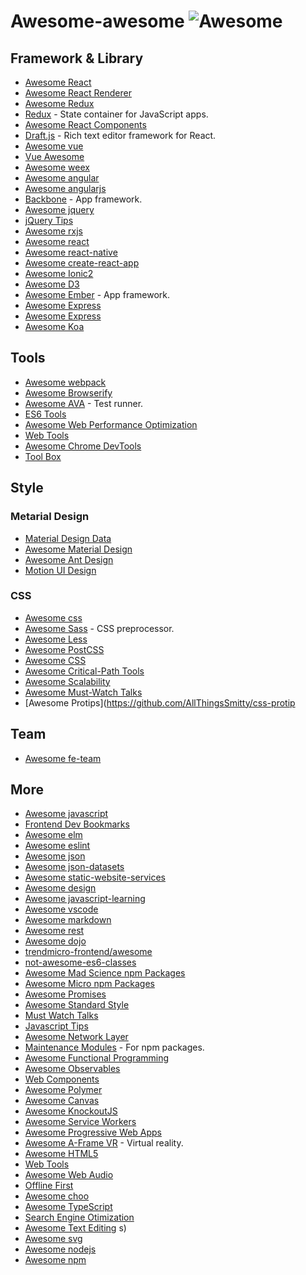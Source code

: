 # Awesome-awesome  ![Awesome](https://cdn.rawgit.com/sindresorhus/awesome/d7305f38d29fed78fa85652e3a63e154dd8e8829/media/badge.svg)


## Framework & Library

* [Awesome React](https://github.com/enaqx/awesome-react)
* [Awesome React Renderer](https://github.com/chentsulin/awesome-react-renderer)
* [Awesome Redux](https://github.com/xgrommx/awesome-redux)
* [Redux](https://github.com/brillout/awesome-redux) - State container for JavaScript apps.
* [Awesome React Components](https://github.com/brillout/awesome-react-components)
* [Draft.js](https://github.com/nikgraf/awesome-draft-js) - Rich text editor framework for React.
* [Awesome vue](https://github.com/vuejs/awesome-vue)
* [Vue Awesome](https://github.com/Justineo/vue-awesome)
* [Awesome weex](https://github.com/joggerplus/awesome-weex)
* [Awesome angular](https://github.com/AngularClass/awesome-angular)
* [Awesome angularjs](https://github.com/gianarb/awesome-angularjs)
* [Backbone](https://github.com/sadcitizen/awesome-backbone) - App framework.
* [Awesome jquery](https://github.com/petk/awesome-jquery)
* [jQuery Tips](https://github.com/AllThingsSmitty/jquery-tips-everyone-should-know)
* [Awesome rxjs](https://github.com/ichpuchtli/awesome-rxjs)
* [Awesome react](https://github.com/enaqx/awesome-react)
* [Awesome react-native](https://github.com/jondot/awesome-react-native)
* [Awesome create-react-app](https://github.com/tuchk4/awesome-create-react-app)
* [Awesome Ionic2](https://github.com/candelibas/awesome-ionic2)
* [Awesome D3](https://github.com/wbkd/awesome-d3)
* [Awesome Ember](https://github.com/nmec/awesome-ember) - App framework.
* [Awesome Express](https://github.com/wabg/awesome-express)
* [Awesome Express](https://github.com/rajikaimal/awesome-express)
* [Awesome Koa](https://github.com/ellerbrock/awesome-koa)


## Tools

* [Awesome webpack](https://github.com/webpack-contrib/awesome-webpack)
* [Awesome Browserify](https://github.com/ungoldman/awesome-browserify) 
* [Awesome AVA](https://github.com/avajs/awesome-ava) - Test runner.
* [ES6 Tools](https://github.com/addyosmani/es6-tools)
* [Awesome Web Performance Optimization](https://github.com/davidsonfellipe/awesome-wpo)
* [Web Tools](https://github.com/lvwzhen/tools)
* [Awesome Chrome DevTools](https://github.com/ChromeDevTools/awesome-chrome-devtools)
* [Tool Box](https://github.com/phodal/toolbox)

## Style
### Metarial Design
* [Material Design Data](https://github.com/Luosunce/material-design-data)
* [Awesome Material Design](https://github.com/sachin1092/awesome-material)
* [Awesome Ant Design](https://github.com/websemantics/awesome-ant-design)
* [Motion UI Design](https://github.com/fliptheweb/motion-ui-design)
### CSS
* [Awesome css](https://github.com/sotayamashita/awesome-css)
* [Awesome Sass](https://github.com/Famolus/awesome-sass) - CSS preprocessor.
* [Awesome Less](https://github.com/LucasBassetti/awesome-less)
* [Awesome PostCSS](https://github.com/jjaderg/awesome-postcss)
* [Awesome CSS](https://github.com/sotayamashita/awesome-css)
* [Awesome Critical-Path Tools](https://github.com/addyosmani/critical-path-css-tools)
* [Awesome Scalability](https://github.com/davidtheclark/scalable-css-reading-list)
* [Awesome Must-Watch Talks](https://github.com/AllThingsSmitty/must-watch-css)
* [Awesome Protips](https://github.com/AllThingsSmitty/css-protip

## Team
* [Awesome fe-team](https://github.com/mdluo/awesome-fe-team)

## More
* [Awesome javascript](https://github.com/sorrycc/awesome-javascript)
* [Frontend Dev Bookmarks](https://github.com/dypsilon/frontend-dev-bookmarks)
* [Awesome elm](https://github.com/isRuslan/awesome-elm)
* [Awesome eslint](https://github.com/dustinspecker/awesome-eslint)
* [Awesome json](https://github.com/burningtree/awesome-json)
* [Awesome json-datasets](https://github.com/jdorfman/awesome-json-datasets)
* [Awesome static-website-services](https://github.com/aharris88/awesome-static-website-services)
* [Awesome design](https://github.com/gztchan/awesome-design)
* [Awesome javascript-learning](https://github.com/micromata/awesome-javascript-learning)
* [Awesome vscode](https://github.com/viatsko/awesome-vscode)
* [Awesome markdown](https://github.com/BubuAnabelas/awesome-markdown)
* [Awesome rest](https://github.com/marmelab/awesome-rest)
* [Awesome dojo](https://github.com/petk/awesome-dojo)
* [trendmicro-frontend/awesome](https://github.com/trendmicro-frontend/awesome)
* [not-awesome-es6-classes](https://github.com/joshburgess/not-awesome-es6-classes)
* [Awesome Mad Science npm Packages](https://github.com/feross/awesome-mad-science)
* [Awesome Micro npm Packages](https://github.com/parro-it/awesome-micro-npm-packages)
* [Awesome Promises](https://github.com/wbinnssmith/awesome-promises)
* [Awesome Standard Style](https://github.com/feross/awesome-standard)
* [Must Watch Talks](https://github.com/bolshchikov/js-must-watch)
* [Javascript Tips](https://github.com/loverajoel/jstips)
* [Awesome Network Layer](https://github.com/Kikobeats/awesome-network-js)
* [Maintenance Modules](https://github.com/maxogden/maintenance-modules) - For npm packages.
* [Awesome Functional Programming](https://github.com/stoeffel/awesome-fp-js)
* [Awesome Observables](https://github.com/sindresorhus/awesome-observables)
* [Web Components](https://github.com/mateusortiz/webcomponents-the-right-way)
* [Awesome Polymer](https://github.com/Granze/awesome-polymer)
* [Awesome Canvas](https://github.com/raphamorim/awesome-canvas)
* [Awesome KnockoutJS](https://github.com/dnbard/awesome-knockout)
* [Awesome Service Workers](https://github.com/TalAter/awesome-service-workers)
* [Awesome Progressive Web Apps](https://github.com/TalAter/awesome-progressive-web-apps)
* [Awesome A-Frame VR](https://github.com/aframevr/awesome-aframe) - Virtual reality.
* [Awesome HTML5](https://github.com/diegocard/awesome-html5)
* [Web Tools](https://github.com/lvwzhen/tools)
* [Awesome Web Audio](https://github.com/notthetup/awesome-webaudio)
* [Offline First](https://github.com/pazguille/offline-first)
* [Awesome choo](https://github.com/YerkoPalma/awesome-choo)
* [Awesome TypeScript](https://github.com/dzharii/awesome-typescript)
* [Search Engine Otimization](https://github.com/marcobiedermann/search-engine-optimization)
* [Awesome Text Editing](https://github.com/dok/awesome-text-editing)
s)
* [Awesome svg](https://github.com/willianjusten/awesome-svg)
* [Awesome nodejs](https://github.com/sindresorhus/awesome-nodejs)
* [Awesome npm](https://github.com/sindresorhus/awesome-npm)
